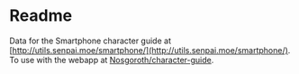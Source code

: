 # Readme

Data for the Smartphone character guide at [http://utils.senpai.moe/smartphone/](http://utils.senpai.moe/smartphone/). To use with the webapp at [Nosgoroth/character-guide](https://github.com/Nosgoroth/character-guide).